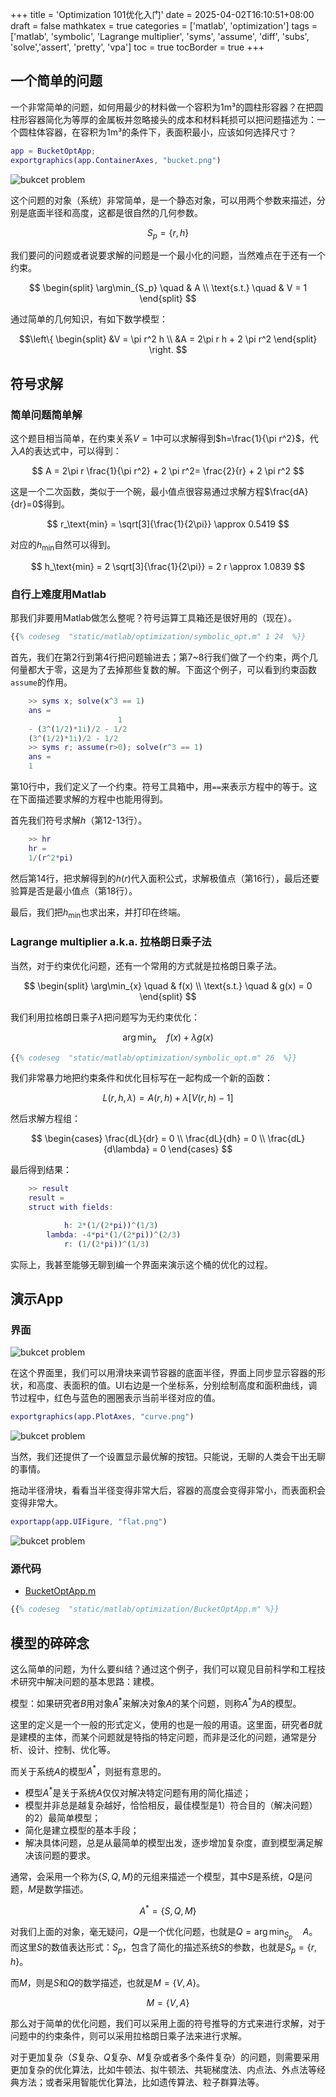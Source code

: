 +++
title = 'Optimization 101优化入门'
date = 2025-04-02T16:10:51+08:00
draft = false
mathkatex = true
categories = ['matlab', 'optimization']
tags = ['matlab', 'symbolic', 'Lagrange multiplier', 'syms', 'assume', 'diff',  'subs',  'solve','assert', 'pretty', 'vpa']
toc = true
tocBorder = true
+++

## 一个简单的问题

一个非常简单的问题，如何用最少的材料做一个容积为1m³的圆柱形容器？在把圆柱形容器简化为等厚的金属板并忽略接头的成本和材料耗损可以把问题描述为：一个圆柱体容器，在容积为1m³的条件下，表面积最小，应该如何选择尺寸？

```matlab
app = BucketOptApp;
exportgraphics(app.ContainerAxes, "bucket.png")
```

![bukcet problem](/matlab/optimization/bucket.png)

这个问题的对象（系统）非常简单，是一个静态对象，可以用两个参数来描述，分别是底面半径和高度，这都是很自然的几何参数。

$$
S_p = \{r, h\}
$$

我们要问的问题或者说要求解的问题是一个最小化的问题，当然难点在于还有一个约束。

$$
\begin{split}
\arg\min_{S_p} \quad & A \\
\text{s.t.} \quad & V = 1
\end{split}
$$

通过简单的几何知识，有如下数学模型：

$$\left\{
\begin{split}
&V = \pi r^2 h \\
&A = 2\pi r h + 2 \pi r^2
\end{split}
\right.
$$

## 符号求解

### 简单问题简单解

这个题目相当简单，在约束关系$V=1$中可以求解得到$h=\frac{1}{\pi r^2}$，代入$A$的表达式中，可以得到：

$$
A = 2\pi r \frac{1}{\pi r^2} + 2 \pi r^2= \frac{2}{r} + 2 \pi r^2
$$

这是一个二次函数，类似于一个碗，最小值点很容易通过求解方程$\frac{dA}{dr}=0$得到。

$$
r_\text{min} = \sqrt[3]{\frac{1}{2\pi}} \approx 0.5419
$$

对应的$h_\text{min}$自然可以得到。

$$
h_\text{min} = 2 \sqrt[3]{\frac{1}{2\pi}} = 2 r  \approx 1.0839
$$

### 自行上难度用Matlab

那我们非要用Matlab做怎么整呢？符号运算工具箱还是很好用的（现在）。

```matlab
{{% codeseg  "static/matlab/optimization/symbolic_opt.m" 1 24  %}}
```

首先，我们在第2行到第4行把问题输进去；第7~8行我们做了一个约束，两个几何量都大于零，这是为了去掉那些复数的解。下面这个例子，可以看到约束函数`assume`的作用。

```matlab
    >> syms x; solve(x^3 == 1)
    ans =
                        1
    - (3^(1/2)*1i)/2 - 1/2
    (3^(1/2)*1i)/2 - 1/2
    >> syms r; assume(r>0); solve(r^3 == 1)
    ans =
    1
```

第10行中，我们定义了一个约束。符号工具箱中，用`==`来表示方程中的等于。这在下面描述要求解的方程中也能用得到。

首先我们符号求解$h$（第12-13行）。

```matlab
    >> hr
    hr =
    1/(r^2*pi)
```

然后第14行，把求解得到的$h(r)$代入面积公式，求解极值点（第16行），最后还要验算是否是最小值点（第18行）。

最后，我们把$h_\text{min}$也求出来，并打印在终端。

### Lagrange multiplier a.k.a. 拉格朗日乘子法

当然，对于约束优化问题，还有一个常用的方式就是拉格朗日乘子法。

$$
\begin{split}
\arg\min_{x} \quad & f(x) \\
\text{s.t.} \quad & g(x) = 0
\end{split}
$$

我们利用拉格朗日乘子$\lambda$把问题写为无约束优化：

$$
\arg\min_{x} \quad  f(x) + \lambda g(x)
$$

```matlab
{{% codeseg  "static/matlab/optimization/symbolic_opt.m" 26  %}}
```

我们非常暴力地把约束条件和优化目标写在一起构成一个新的函数：

$$
L(r, h, \lambda) = A(r, h) + \lambda \left[V(r, h) - 1\right]
$$

然后求解方程组：

$$
\begin{cases}
\frac{dL}{dr} = 0 \\
\frac{dL}{dh} = 0 \\
\frac{dL}{d\lambda} = 0
\end{cases}
$$

最后得到结果：

```matlab
    >> result
    result = 
    struct with fields:

            h: 2*(1/(2*pi))^(1/3)
        lambda: -4*pi*(1/(2*pi))^(2/3)
            r: (1/(2*pi))^(1/3)
```

实际上，我甚至能够无聊到编一个界面来演示这个桶的优化的过程。


## 演示App

### 界面

![bukcet problem](/matlab/optimization/bucketopt.png)

在这个界面里，我们可以用滑块来调节容器的底面半径，界面上同步显示容器的形状，和高度、表面积的值。UI右边是一个坐标系，分别绘制高度和面积曲线，调节过程中，红色与蓝色的圈圈表示当前半径对应的值。

```matlab
exportgraphics(app.PlotAxes, "curve.png")
```

![bukcet problem](/matlab/optimization/curve.png)

当然，我们还提供了一个设置显示最优解的按钮。只能说，无聊的人类会干出无聊的事情。

拖动半径滑块，看看当半径变得非常大后，容器的高度会变得非常小，而表面积会变得非常大。

```matlab
exportapp(app.UIFigure, "flat.png")
```

![bukcet problem](/matlab/optimization/flat.png)

### 源代码

- [BucketOptApp.m](/matlab/optimization/BucketOptApp.m)


```matlab
{{% codeseg  "static/matlab/optimization/BucketOptApp.m" %}}
```

## 模型的碎碎念

这么简单的问题，为什么要纠结？通过这个例子，我们可以窥见目前科学和工程技术研究中解决问题的基本思路：建模。

模型：如果研究者$B$用对象$A^*$来解决对象$A$的某个问题，则称$A^*$为$A$的模型。

这里的定义是一个一般的形式定义，使用的也是一般的用语。这里面，研究者$B$就是建模的主体，而某个问题就是特指的特定问题，而非是泛化的问题，通常是分析、设计、控制、优化等。

而关于系统$A$的模型$A^*$，则挺有意思的。

- 模型$A^*$是关于系统$A$仅仅对解决特定问题有用的简化描述；
- 模型并非总是越复杂越好，恰恰相反，最佳模型是1）符合目的（解决问题）的2）最简单模型；
- 简化是建立模型的基本手段；
- 解决具体问题，总是从最简单的模型出发，逐步增加复杂度，直到模型满足解决该问题的要求。

通常，会采用一个称为$\{S,Q,M\}$的元组来描述一个模型，其中$S$是系统，$Q$是问题，$M$是数学描述。

$$
A^* = \{S, Q, M\}
$$

对我们上面的对象，毫无疑问，$Q$是一个优化问题，也就是$Q=\arg\min_{S_p} \quad A$。而这里$S$的数值表达形式：$S_p$，包含了简化的描述系统$S$的参数，也就是$S_p=\{r,h\}$。

而$M$，则是$S$和$Q$的数学描述，也就是$M=\{V,A\}$。

$$
M=\{V,A\}
$$

那么对于简单的优化问题，我们可以采用上面的符号推导的方式来进行求解，对于问题中的约束条件，则可以采用拉格朗日乘子法来进行求解。

对于更加复杂（$S$复杂、$Q$复杂、$M$复杂或者多个条件复杂）的问题，则需要采用更加复杂的优化算法，比如牛顿法、拟牛顿法、共轭梯度法、内点法、外点法等经典方法；或者采用智能优化算法，比如遗传算法、粒子群算法等。


